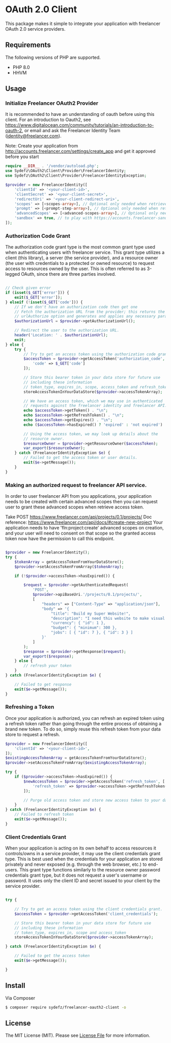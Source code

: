# OAuth 2.0 Client

This package makes it simple to integrate your application with freelancer OAuth 2.0 service providers.

## Requirements

The following versions of PHP are supported.


* PHP 8.0
* HHVM

## Usage

### Initialize Freelancer OAuth2 Provider

It is recommended to have an understanding of oauth before using this client. For an introduction to Oauth2, see
https://www.digitalocean.com/community/tutorials/an-introduction-to-oauth-2, or email and ask the Freelancer Identity Team (identity@freelancer.com).

Note: Create your application from http://accounts.freelancer.com/settings/create_app
and get it approved before you start

``` php
require __DIR__ . '/vendor/autoload.php';
use Sydefz\OAuth2\Client\Provider\FreelancerIdentity;
use Sydefz\OAuth2\Client\Provider\FreelancerIdentityException;

$provider = new FreelancerIdentity([
    'clientId' => '<your-client-id>',
    'clientSecret' => '<your-client-secret>',
    'redirectUri' => '<your-client-redirect-uri>',
    'scopes' => [<scopes-array>], // Optional only needed when retrieve access token
    'prompt' => [<prompt-step-array>], // Optional only needed when retrieve access token
    'advancedScopes' => [<advanced-scopes-array>], // Optional only needed when retrieve access token
    'sandbox' => true, // to play with https://accounts.freelancer-sandbox.com
]);
```

### Authorization Code Grant

The authorization code grant type is the most common grant type used when authenticating users with freelancer service. This grant type utilizes a client (this library), a server (the service provider), and a resource owner (the user with credentials to a protected or owned resource) to request access to resources owned by the user. This is often referred to as 3-legged OAuth, since there are three parties involved.

``` php

// Check given error
if (isset($_GET['error'])) {
    exit($_GET['error']);
} elseif (!isset($_GET['code'])) {
    // If we don't have an authorization code then get one
    // Fetch the authorization URL from the provider; this returns the
    // urlAuthorize option and generates and applies any necessary parameters
    $authorizationUrl = $provider->getAuthorizationUrl();

    // Redirect the user to the authorization URL.
    header('Location: ' . $authorizationUrl);
    exit;
} else {
    try {
        // Try to get an access token using the authorization code grant.
        $accessToken = $provider->getAccessToken('authorization_code', [
            'code' => $_GET['code']
        ]);

        // Store this bearer token in your data store for future use
        // including these information
        // token_type, expires_in, scope, access_token and refresh_token
        storeAccessTokenInYourDataStore($provider->accessTokenArray);

        // We have an access token, which we may use in authenticated
        // requests against the freelancer identity and freelancer API.
        echo $accessToken->getToken() . "\n";
        echo $accessToken->getRefreshToken() . "\n";
        echo $accessToken->getExpires() . "\n";
        echo ($accessToken->hasExpired() ? 'expired' : 'not expired') . "\n";

        // Using the access token, we may look up details about the
        // resource owner.
        $resourceOwner = $provider->getResourceOwner($accessToken);
        var_export($resourceOwner);
    } catch (FreelancerIdentityException $e) {
        // Failed to get the access token or user details.
        exit($e->getMessage());
    }
}
```

### Making an authorized request to freelancer API service.

In order to user freelancer API from you applications, your application needs to be
created with certain advanced scopes then you can request user to grant these
advanced scopes when retrieve access token.

Take POST https://www.freelancer.com/api/projects/0.1/projects/
Doc reference: https://www.freelancer.com/api/docs/#create-new-project
Your application needs to have 'fln:project:create' advanced scopes on creation, and your
user will need to consent on that scope so the granted access token now have the permission
to call this endpoint.


``` php

$provider = new FreelancerIdentity();
try {
    $tokenArray = getAccessTokenFromYourDataStore();
    $provider->setAccessTokenFromArray($tokenArray);

    if (!$provider->accessToken->hasExpired()) {

        $request = $provider->getAuthenticatedRequest(
            'POST',
            $provider->apiBaseUri.'/projects/0.1/projects/',
            [
                "headers" => ["Content-Type" => "application/json"],
                "body" => '{
                    "title": "Build my Super Website!",
                    "description": "I need this website to make visual basic GUIs",
                    "currency": { "id": 1 },
                    "budget": { "minimum": 300 },
                    "jobs": [ { "id": 7 }, { "id": 3 } ]
                }'
            ]
        );
        $response = $provider->getResponse($request);
        var_export($response);
    } else {
        // refresh your token
    }
} catch (FreelancerIdentityException $e) {

    // Failed to get response
    exit($e->getMessage());
}
```

### Refreshing a Token

Once your application is authorized, you can refresh an expired token using a refresh token rather than going through the entire process of obtaining a brand new token. To do so, simply reuse this refresh token from your data store to request a refresh.

``` php
$provider = new FreelancerIdentity([
    'clientId' => '<your-client-id>',
]);
$existingAccessTokenArray = getAccessTokenFromYourDataStore();
$provider->setAccessTokenFromArray($existingAccessTokenArray);

try {
    if ($provider->accessToken->hasExpired()) {
        $newAccessToken = $provider->getAccessToken('refresh_token', [
            'refresh_token' => $provider->accessToken->getRefreshToken()
        ]);

        // Purge old access token and store new access token to your data store.
    }
} catch (FreelancerIdentityException $e) {
    // Failed to refresh token
    exit($e->getMessage());
}

```


### Client Credentials Grant

When your application is acting on its own behalf to access resources it controls/owns in a service provider, it may use the client credentials grant type. This is best used when the credentials for your application are stored privately and never exposed (e.g. through the web browser, etc.) to end-users. This grant type functions similarly to the resource owner password credentials grant type, but it does not request a user's username or password. It uses only the client ID and secret issued to your client by the service provider.

``` php

try {

    // Try to get an access token using the client credentials grant.
    $accessToken = $provider->getAccessToken('client_credentials');

    // Store this bearer token in your data store for future use
    // including these information
    // token_type, expires_in, scope and access_token
    storeAccessTokenInYourDataStore($provider->accessTokenArray);

} catch (FreelancerIdentityException $e) {

    // Failed to get the access token
    exit($e->getMessage());

}
```


## Install

Via Composer

``` bash
$ composer require sydefz/freelancer-oauth2-client -o
```

## License

The MIT License (MIT). Please see [License File](https://github.com/sydefz/freelancer-oauth2-client/blob/master/LICENSE) for more information.